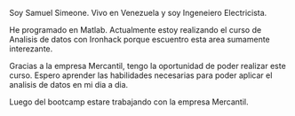 Soy Samuel Simeone. Vivo en Venezuela y soy Ingeneiero Electricista.

He programado en Matlab. Actualmente estoy realizando el curso de Analisis de datos con Ironhack porque escuentro esta area sumamente interezante. 

Gracias a la empresa Mercantil, tengo la oportunidad de poder realizar este curso. Espero aprender las habilidades necesarias para poder aplicar el analisis de datos en mi dia a dia. 

Luego del bootcamp estare trabajando con la empresa Mercantil.
